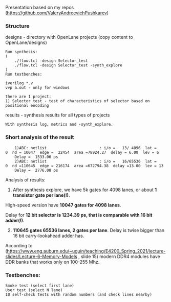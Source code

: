 Presentation based on my repos (https://github.com/ValeryAndreevichPushkarev)

### Structure


designs - directory with OpenLane projects (copy content to OpenLane/designs)

	Run synthesis:
	(
		./flow.tcl -design Selector_test
		./flow.tcl -design Selector_test -synth_explore 
	)
	Run testbenches:

	iverilog *.v
	vvp a.out - only for windows

	there are 1 project:
	1) Selector test - test of characteristics of selector based on positional encoding


results - synthesis results for all types of projects

	With synthesis log, metrics and -synth_explore.
### Short analysis of the result

		1)ABC: netlist                       : i/o =   13/ 4096  lat =    0  nd = 10047  edge =  22454  area =78924.27  delay = 6.00  lev = 6
		Delay =  1533.06 ps 
		2)ABC: netlist                       : i/o =   16/65536  lat =    0  nd =110645  edge = 216174  area =672794.38  delay =13.00  lev = 13
		Delay =  2776.08 ps

Analysis of results:
1) After synthesis explore, we have 5k gates for 4098 lanes, or about **1 transistor gate per lane(!)**.

High-speed version have **10047 gates for 4098 lanes**.

Delay for **12 bit selector is 1234.39 ps, that is comparable with 16 bit adder(!)**.

2) **110645 gates 65536 lanes, 2 gates per lane**. Delay is twise bigger than 16 bit carry-lookahead adder has.

According to (https://www.eng.auburn.edu/~uguin/teaching/E4200_Spring_2021/lecture-slides/Lecture-6-Memory-Models , slide 15) modern DDR4 modules have DDR banks that works only on 100-255 Mhz.
    

### Testbenches:
	Smoke test (select first lane)
  	User test (select N lane)
	10 self-check tests with random numbers (and check lines nearby)
